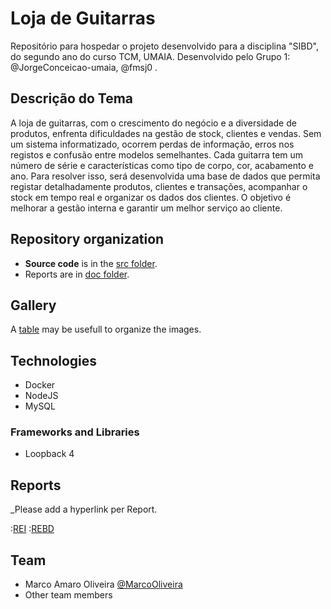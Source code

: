 # Loja de Guitarras

Repositório para hospedar o projeto desenvolvido para a disciplina "SIBD", do segundo ano do curso TCM, UMAIA. Desenvolvido pelo Grupo 1: @JorgeConceicao-umaia, @fmsj0 .

## Descrição do Tema

A loja de guitarras, com o crescimento do negócio e a diversidade de produtos, enfrenta dificuldades na gestão de stock, clientes e vendas. Sem um sistema informatizado, ocorrem perdas de informação, erros nos registos e confusão entre modelos semelhantes. Cada guitarra tem um número de série e características como tipo de corpo, cor, acabamento e ano. Para resolver isso, será desenvolvida uma base de dados que permita registar detalhadamente produtos, clientes e transações, acompanhar o stock em tempo real e organizar os dados dos clientes. O objetivo é melhorar a gestão interna e garantir um melhor serviço ao cliente.

## Repository organization

* **Source code** is in the [src folder](src/).
* Reports are in [doc folder](doc/).

## Gallery

A [table](https://www.markdownguide.org/extended-syntax/#tables) may be usefull to organize the images.

## Technologies

* Docker
* NodeJS
* MySQL

### Frameworks and Libraries

* Loopback 4

## Reports
_Please add a hyperlink per Report.

:[REI](docs/REI/rei00.md)
:[REBD](docs/REBD/rebd00.md)

## Team
* Marco Amaro Oliveira [@MarcoOliveira](https://github.com/marcoamarooliveira)
* Other team members
